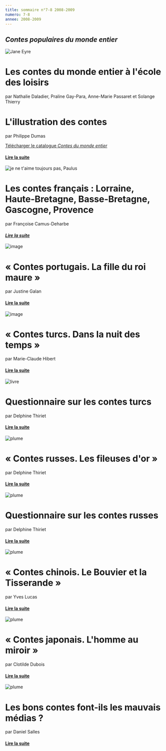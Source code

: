 ```yaml
---
title: sommaire n°7-8 2008-2009
numero: 7-8
annee: 2008-2009
---
```

<h2><strong><em>Contes populaires du monde entier</em></strong></h2>
<img  class="image" src="/pages/static/sommaires/images/1_catalogue_contes_petite.jpg" alt="Jane Eyre" />
<h1>Les contes du monde entier à l'école des loisirs</h1>
<p>par Nathalie Daladier, Praline Gay-Para, Anne-Marie Passaret et Solange Thierry</p>
<h1>L'illustration des contes</h1>
<p>par Philippe Dumas</p>
<p class="aligner"><a href="http://www.ecoledesloisirs.fr/php-edl/catalogues/recherche-catalogue.php?cat=contes%20populaires">Télécharger le catalogue <em>Contes du monde entier</em></a></p>
<h4><a href="/articles">Lire la suite</a></h4>
<img class="image" src="/pages/static/sommaires/images/2_contes_gascogne_petite.jpg" alt="je ne t'aime toujours pas, Paulus" />
<h1>Les contes français : Lorraine, Haute-Bretagne, Basse-Bretagne, Gascogne, Provence﻿</h1>
<p>par Françoise Camus-Deharbe</p>
<h4 class="marge_dessous"><a href="/articles" target="_top"><em>Lire la suite</em></a></h4>
<img class="image" src="/pages/static/sommaires/images/3_contes_portugais_petite.jpg" alt="image" />
<h1>« Contes portugais. La fille du roi maure »</h1>
<p>par Justine Galan</p>
<h4 class="marge_dessous"><a href="/articles" target="_top">Lire la suite</a></h4>
<img class="image" src="/pages/static/sommaires/images/4_contes_turcs_petite.jpg" alt="image" />
<h1>« Contes turcs. Dans la nuit des temps »</h1>
<p>par Marie-Claude Hibert</p>
<h4 class="marge_dessous"><a href="/articles" target="_top">Lire la suite</a></h4>
<img class="image" src="/pages/static/sommaires/images/5_questions_turcs_petite.jpg" alt="livre" />
<h1>Questionnaire sur les contes turcs</h1>
<p>par Delphine Thiriet</p>
<h4 class="marge_dessous"><a href="/articles" target="_top">Lire la suite</a></h4>
<img class="image" src="/pages/static/sommaires/images/6_contes_russes_petite.jpg" alt="plume" />
<h1>« Contes russes. Les fileuses d'or »</h1>
<p>par Delphine Thiriet</p>
<h4 class="marge_dessous"><a href="/articles" target="_top">Lire la suite</a></h4>
<img class="image" src="/pages/static/sommaires/images/7_questions_russes_petite.jpg" alt="plume" />
<h1>Questionnaire sur les contes russes</h1>
<p>par Delphine Thiriet</p>
<h4 class="marge_dessous"><a href="/articles" target="_top">Lire la suite</a></h4>
<img class="image" src="/pages/static/sommaires/images/8_contes_chinois_petite.jpg" alt="plume" />
<h1>« Contes chinois. Le Bouvier et la Tisserande »</h1>
<p>par Yves Lucas</p>
<h4 class="marge_dessous"><a href="/articles" target="_top">Lire la suite</a></h4>
<img class="image" src="/pages/static/sommaires/images/9_contes_japonais_petite.jpg" alt="plume" />
<h1>« Contes japonais. L'homme au miroir »</h1>
<p>par Clotilde Dubois</p>
<h4 class="marge_dessous"><a href="/articles" target="_top">Lire la suite</a></h4>
<img class="image" src="/pages/static/sommaires/images/10_contes_medias_petite.jpg" alt="plume" />
<h1>Les bons contes font-ils les mauvais médias ?</h1>
<p>par Daniel Salles</p>
<h4 class="marge_dessous"><a href="/articles" target="_top">Lire la suite</a></h4>
